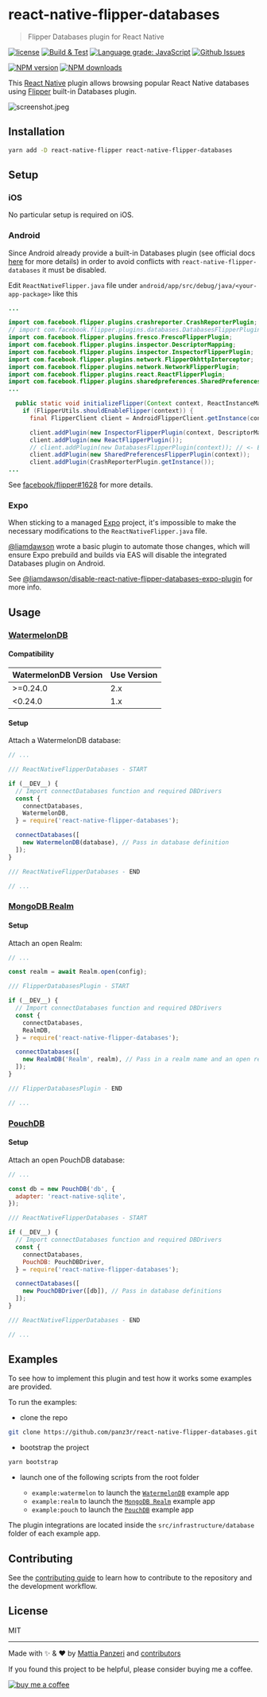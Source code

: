 # react-native-flipper-databases

> Flipper Databases plugin for React Native

[![license](https://img.shields.io/github/license/panz3r/react-native-flipper-databases.svg)](LICENSE) [![Build & Test](https://github.com/panz3r/react-native-flipper-databases/workflows/Build%20&%20Test/badge.svg)](https://github.com/panz3r/react-native-flipper-databases/actions) [![Language grade: JavaScript](https://img.shields.io/lgtm/grade/javascript/g/panz3r/react-native-flipper-databases.svg?logo=lgtm&logoWidth=18)](https://lgtm.com/projects/g/panz3r/react-native-flipper-databases/context:javascript) [![Github Issues](https://img.shields.io/github/issues/panz3r/react-native-flipper-databases.svg)](https://github.com/panz3r/react-native-flipper-databases/issues)

[![NPM version](https://img.shields.io/npm/v/react-native-flipper-databases.svg)](https://npmjs.com/package/react-native-flipper-databases) [![NPM downloads](https://img.shields.io/npm/dm/react-native-flipper-databases.svg)](https://npmjs.com/package/react-native-flipper-databases)

This [React Native](https://reactnative.dev) plugin allows browsing popular React Native databases using [Flipper](https://fbflipper.com) built-in Databases plugin.

![screenshot.jpeg](images/screenshot.jpeg)

## Installation

```sh
yarn add -D react-native-flipper react-native-flipper-databases
```

## Setup

### iOS

No particular setup is required on iOS.

### Android

Since Android already provide a built-in Databases plugin (see official docs [here](https://fbflipper.com/docs/features/databases-plugin) for more details) in order to avoid conflicts with `react-native-flipper-databases` it must be disabled.

Edit `ReactNativeFlipper.java` file under `android/app/src/debug/java/<your-app-package>` like this

```java
...

import com.facebook.flipper.plugins.crashreporter.CrashReporterPlugin;
// import com.facebook.flipper.plugins.databases.DatabasesFlipperPlugin; // <- Exclude to avoid plugin conflicts
import com.facebook.flipper.plugins.fresco.FrescoFlipperPlugin;
import com.facebook.flipper.plugins.inspector.DescriptorMapping;
import com.facebook.flipper.plugins.inspector.InspectorFlipperPlugin;
import com.facebook.flipper.plugins.network.FlipperOkhttpInterceptor;
import com.facebook.flipper.plugins.network.NetworkFlipperPlugin;
import com.facebook.flipper.plugins.react.ReactFlipperPlugin;
import com.facebook.flipper.plugins.sharedpreferences.SharedPreferencesFlipperPlugin;
...

  public static void initializeFlipper(Context context, ReactInstanceManager reactInstanceManager) {
    if (FlipperUtils.shouldEnableFlipper(context)) {
      final FlipperClient client = AndroidFlipperClient.getInstance(context);

      client.addPlugin(new InspectorFlipperPlugin(context, DescriptorMapping.withDefaults()));
      client.addPlugin(new ReactFlipperPlugin());
      // client.addPlugin(new DatabasesFlipperPlugin(context)); // <- Exclude to avoid plugin conflicts
      client.addPlugin(new SharedPreferencesFlipperPlugin(context));
      client.addPlugin(CrashReporterPlugin.getInstance());
...
```

See [facebook/flipper#1628](https://github.com/facebook/flipper/issues/1628) for more details.

### Expo

When sticking to a managed [Expo](https://expo.dev/) project, it's impossible to make the necessary modifications to the `ReactNativeFlipper.java` file.

[@liamdawson](https://github.com/liamdawson) wrote a basic plugin to automate those changes, which will ensure Expo prebuild and builds via EAS will disable the integrated Databases plugin on Android.

See [@liamdawson/disable-react-native-flipper-databases-expo-plugin](https://www.npmjs.com/package/@liamdawson/disable-react-native-flipper-databases-expo-plugin) for more info.


## Usage

### [WatermelonDB](https://nozbe.github.io/WatermelonDB/)

#### Compatibility

| WatermelonDB Version | Use Version |
| -------------------- | ----------- |
| >=0.24.0             | 2.x         |
| <0.24.0              | 1.x         |


#### Setup

Attach a WatermelonDB database:

```js
// ...

/// ReactNativeFlipperDatabases - START

if (__DEV__) {
  // Import connectDatabases function and required DBDrivers
  const {
    connectDatabases,
    WatermelonDB,
  } = require('react-native-flipper-databases');

  connectDatabases([
    new WatermelonDB(database), // Pass in database definition
  ]);
}

/// ReactNativeFlipperDatabases - END

// ...
```

### [MongoDB Realm](https://docs.mongodb.com/realm/sdk/react-native/)

#### Setup

Attach an open Realm:

```js
// ...

const realm = await Realm.open(config);

/// FlipperDatabasesPlugin - START

if (__DEV__) {
  // Import connectDatabases function and required DBDrivers
  const {
    connectDatabases,
    RealmDB,
  } = require('react-native-flipper-databases');

  connectDatabases([
    new RealmDB('Realm', realm), // Pass in a realm name and an open realm reference
  ]);
}

/// FlipperDatabasesPlugin - END

// ...
```

### [PouchDB](https://pouchdb.com/)

#### Setup

Attach an open PouchDB database:

```js
// ...

const db = new PouchDB('db', {
  adapter: 'react-native-sqlite',
});

/// ReactNativeFlipperDatabases - START

if (__DEV__) {
  // Import connectDatabases function and required DBDrivers
  const {
    connectDatabases,
    PouchDB: PouchDBDriver,
  } = require('react-native-flipper-databases');

  connectDatabases([
    new PouchDBDriver([db]), // Pass in database definitions
  ]);
}

/// ReactNativeFlipperDatabases - END

// ...
```

## Examples

To see how to implement this plugin and test how it works some examples are provided.

To run the examples:
- clone the repo
```sh
git clone https://github.com/panz3r/react-native-flipper-databases.git
```

- bootstrap the project
```sh
yarn bootstrap
```

- launch one of the following scripts from the root folder

  - `example:watermelon` to launch the [`WatermelonDB`](#watermelondb) example app
  - `example:realm` to launch the [`MongoDB Realm`](#mongodb-realm) example app
  - `example:pouch` to launch the [`PouchDB`](#pouchdb) example app

The plugin integrations are located inside the `src/infrastructure/database` folder of each example app.


## Contributing

See the [contributing guide](CONTRIBUTING.md) to learn how to contribute to the repository and the development workflow.

## License

MIT

---

Made with :sparkles: & :heart: by [Mattia Panzeri](https://github.com/panz3r) and [contributors](https://github.com/panz3r/react-native-flipper-databases/graphs/contributors)

If you found this project to be helpful, please consider buying me a coffee.

[![buy me a coffee](https://www.buymeacoffee.com/assets/img/custom_images/orange_img.png)](https://buymeacoff.ee/4f18nT0Nk)
